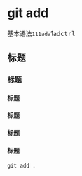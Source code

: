 # git add

基本语法`111ada`1ad<kbd>ctrl</kbd>

## 标题
### 标题
#### 标题
#### 标题
#### 标题
#### 标题  

``` html
git add .
```
